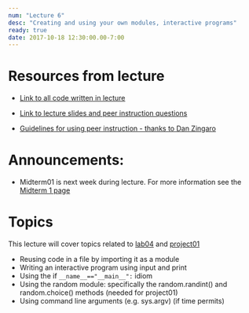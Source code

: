 ```yaml
---
num: "Lecture 6"
desc: "Creating and using your own modules, interactive programs"
ready: true
date: 2017-10-18 12:30:00.00-7:00
---
```


# Resources from lecture

* [Link to all code written in lecture](https://github.com/ucsb-cs8-f17/cs8-f17-lecture-code)

* [Link to lecture slides and peer instruction questions](https://drive.google.com/drive/folders/0BxIvQwpl4ocoRy1Pa041SThLUFU?usp=sharing)

* [Guidelines for using peer instruction - thanks to Dan Zingaro](https://drive.google.com/file/d/0BxIvQwpl4ocoX2ZpUjJDZW52Wlk/view?usp=sharing)

# Announcements:
* Midterm01 is next week during lecture. For more information see the [Midterm 1 page](/exam/e01/)

# Topics

This lecture will cover topics related to [lab04](/lab/lab04/) and [project01](/lab/project01/)
* Reusing code in a file by importing it as a module
* Writing an interactive program using input and print
* Using the if `__name__=="__main__":` idiom
* Using the random module: specifically the random.randint() and random.choice() methods (needed for project01)
* Using command line arguments (e.g. sys.argv) (if time permits)













